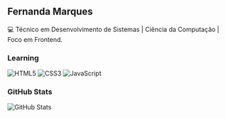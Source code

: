 ## **Fernanda Marques**

💻 Técnico em Desenvolvimento de Sistemas | Ciência da Computação | Foco em Frontend.

### Learning
![HTML5](https://img.shields.io/badge/-000?style=for-the-badge&logo=html5&logoColor=00A1FF&color:FFF)
![CSS3](https://img.shields.io/badge/-000?style=for-the-badge&logo=css3&logoColor=00A1FF&color:FFF)
![JavaScript](https://img.shields.io/badge/-000?style=for-the-badge&logo=javascript&logoColor=00A1FF&color:FFF)
 
### GitHub Stats
![GitHub Stats](https://github-readme-stats.vercel.app/api?username=MarquesFernanda&hide_title=true&show_icons=true&include_all_commits=false&count_private=true&line_height=25&hide=issues&bg_color=000&title_color=00A1FF&text_color=FFF&border_radius=3&border_color=00A1FF&icon_color=00A1FF&theme=jolly)

